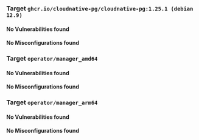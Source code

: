 
<h3>Target <code>ghcr.io/cloudnative-pg/cloudnative-pg:1.25.1 (debian 12.9)</code></h3>
<h4>No Vulnerabilities found</h4>
<h4>No Misconfigurations found</h4>
<h3>Target <code>operator/manager_amd64</code></h3>
<h4>No Vulnerabilities found</h4>
<h4>No Misconfigurations found</h4>
<h3>Target <code>operator/manager_arm64</code></h3>
<h4>No Vulnerabilities found</h4>
<h4>No Misconfigurations found</h4>
